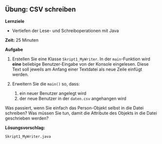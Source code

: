 ## Übung: CSV schreiben
**Lernziele**

* Vertiefen der Lese- und Schreiboperationen mit Java

**Zeit:** 25 Minuten

**Aufgabe**

1. Erstellen Sie eine Klasse `Skript1_MyWriter`. In der `main`-Funktion wird **eine** beliebige Benutzer-Eingabe von der Konsole eingelesen. Diese Text soll jeweils am Anfang einer Textdatei als neue Zeile einfügt werden.

2. Erweitern Sie die `main()` so, dass:

	1. ein neuer Benutzer angelegt wird
	2. der neue Benutzer in der `daten.csv` angehangen wird

Was passiert, wenn Sie einfach das Person-Objekt selbst in die Datei schreiben?
Was müssen Sie tun, damit die Attribute des Objekts in die Datei geschrieben werden?

**Lösungsvorschlag:**

`Skript1_MyWriter.java`
